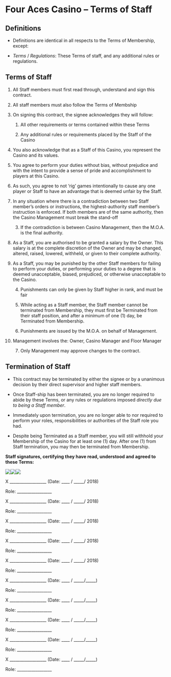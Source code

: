 # Four Aces Casino – Terms of Staff

## Definitions

  - Definitions are identical in all respects to the Terms of
    Membership, except:

  - *Terms* / *Regulations*: These Terms of staff, and any additional
    rules or regulations.

## Terms of Staff

1.  All Staff members must first read through, understand and sign this
    contract.

2.  All staff members must also follow the Terms of Membship

3.  On signing this contract, the signee acknowledges they will follow:
    
    1.  All other requirements or terms contained within these Terms
    
    2.  Any additional rules or requirements placed by the Staff of the
        Casino

4.  You also acknowledge that as a Staff of this Casino, you represent
    the Casino and its values.

5.  You agree to perform your duties without bias, without prejudice and
    with the intent to provide a sense of pride and accomplishment to
    players at this Casino.

6.  As such, you agree to not ‘rig’ games intentionally to cause any one
    player or Staff to have an advantage that is deemed unfair by the
    Staff.

7.  In any situation where there is a contradiction between two Staff
    member’s orders or instructions, the highest-authority staff
    member’s instruction is enforced. If both members are of the same
    authority, then the Casino Management must break the stand-off
    
    3.  If the contradiction is between Casino Management, then the
        M.O.A. is the final authority.

8.  As a Staff, you are authorised to be granted a salary by the Owner.
    This salary is at the complete discretion of the Owner and may be
    changed, altered, raised, lowered, withheld, or given to their
    complete authority.

9.  As a Staff, you may be punished by the other Staff members for
    failing to perform your duties, or performing your duties to a
    degree that is deemed unacceptable, biased, prejudiced, or otherwise
    unacceptable to the Casino.
    
    4.  Punishments can only be given by Staff higher in rank, and must
        be fair
    
    5.  While acting as a Staff member, the Staff member cannot be
        terminated from Membership, they must first be Terminated from
        their staff position, and after a minimum of one (1) day, be
        Terminated from Membership.
    
    6.  Punishments are issued by the M.O.A. on behalf of Management.

10. Management involves the: Owner, Casino Manager and Floor Manager
    
    7.  Only Management may approve changes to the contract.

## Termination of Staff

  - This contract may be terminated by either the signee or by a
    unanimous decision by their direct supervisor and higher staff
    members.

  - Once Staff-ship has been terminated, you are no longer required to
    abide by these Terms, or any rules or regulations imposed *directly
    due to being a Staff member*.

  - Immediately upon termination, you are no longer able to nor required
    to perform your roles, responsibilities or authorities of the Staff
    role you had.

  - Despite being Terminated as a Staff member, you will still withhold
    your Membership of the Casino for at least one (1) day. After one
    (1) from Staff termination, you may then be terminated from
    Membership.

**<span class="underline">Staff signatures, certifying they have read,
understood and agreed to these Terms:</span>**

![](media/image1.emf)![](media/image2.emf)![](media/image3.emf)

<span class="underline">X \_\_\_\_\_\_\_\_\_\_\_\_\_\_\_\_\_\_</span>
(Date: <span class="underline">\_\_\_\_ / \_\_\_\_\_/ 2018</span>)

Role: \_\_\_\_\_\_\_\_\_\_\_\_\_\_\_\_\_

<span class="underline">X \_\_\_\_\_\_\_\_\_\_\_\_\_\_\_\_\_\_</span>
(Date: <span class="underline">\_\_\_\_ / \_\_\_\_\_/ 2018</span>)

Role: \_\_\_\_\_\_\_\_\_\_\_\_\_\_\_\_\_

<span class="underline"> X \_\_\_\_\_\_\_\_\_\_\_\_\_\_\_\_\_\_</span>
(Date: <span class="underline">\_\_\_\_ / \_\_\_\_\_/ 2018</span>)

Role: \_\_\_\_\_\_\_\_\_\_\_\_\_\_\_\_\_

<span class="underline">X \_\_\_\_\_\_\_\_\_\_\_\_\_\_\_\_\_\_</span>
(Date: <span class="underline">\_\_\_\_ / \_\_\_\_\_/ 2018</span>)

Role: \_\_\_\_\_\_\_\_\_\_\_\_\_\_\_\_\_

<span class="underline">X \_\_\_\_\_\_\_\_\_\_\_\_\_\_\_\_\_\_</span>
(Date: <span class="underline">\_\_\_\_ / \_\_\_\_\_/ 2018</span>)

Role: \_\_\_\_\_\_\_\_\_\_\_\_\_\_\_\_\_

<span class="underline">X \_\_\_\_\_\_\_\_\_\_\_\_\_\_\_\_\_\_</span>
(Date: <span class="underline">\_\_\_\_ / \_\_\_\_\_/\_\_\_\_\_</span>)

Role: \_\_\_\_\_\_\_\_\_\_\_\_\_\_\_\_\_

<span class="underline">X \_\_\_\_\_\_\_\_\_\_\_\_\_\_\_\_\_\_</span>
(Date: <span class="underline">\_\_\_\_ / \_\_\_\_\_/\_\_\_\_\_</span>)

Role: \_\_\_\_\_\_\_\_\_\_\_\_\_\_\_\_\_

<span class="underline">X \_\_\_\_\_\_\_\_\_\_\_\_\_\_\_\_\_\_</span>
(Date: <span class="underline">\_\_\_\_ / \_\_\_\_\_/\_\_\_\_\_</span>)

Role: \_\_\_\_\_\_\_\_\_\_\_\_\_\_\_\_\_

<span class="underline">X \_\_\_\_\_\_\_\_\_\_\_\_\_\_\_\_\_\_</span>
(Date: <span class="underline">\_\_\_\_ / \_\_\_\_\_/\_\_\_\_\_</span>)

Role: \_\_\_\_\_\_\_\_\_\_\_\_\_\_\_\_\_

<span class="underline">X \_\_\_\_\_\_\_\_\_\_\_\_\_\_\_\_\_\_</span>
(Date: <span class="underline">\_\_\_\_ / \_\_\_\_\_/\_\_\_\_\_</span>)

Role: \_\_\_\_\_\_\_\_\_\_\_\_\_\_\_\_\_
